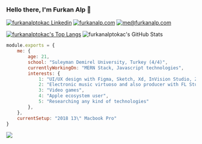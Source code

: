 ### Hello there, I'm Furkan Alp 👋

[![furkanalptokac Linkedin](https://img.shields.io/badge/-LinkedIn-blue?style=flat-square&logo=Linkedin&logoColor=white&link=)](https://www.linkedin.com/in/furkanalptokac/) 
[![furkanalp.com](https://img.shields.io/static/v1?label=furkanalp.com&message=%20&color=orange&logo=&style=flat-square&logoColor=white)](https://furkanalp.com/)
[![me@furkanalp.com](https://img.shields.io/static/v1?label=me@furkanalp.com&message=%20&color=red&logo=gmail&style=flat-square&logoColor=white)](mailto:me@furkanalp.com)

[![furkanalptokac's Top Langs](https://github-readme-stats.vercel.app/api/top-langs/?username=furkanalptokac&show_icons=true&theme=onedark)](https://github.com/furkanalptokac?tab=repositories)
![furkanalptokac's GitHub Stats](https://github-readme-stats.vercel.app/api?username=furkanalptokac&theme=onedark)

```javascript
module.exports = {
    me: {
        age: 21,
        school: "Suleyman Demirel University, Turkey (4/4)",
        currentlyWorkingOn: "MERN Stack, Javascript technologies",
        interests: {
            1: "UI/UX design with Figma, Sketch, Xd, InVision Studio, Zeplin",
            2: "Electronic music virtuoso and also producer with FL Studio, Ableton, Logic Pro X...",
            3: "Video games",
            4: "Apple ecosystem user",
            5: "Researching any kind of technologies"
        },
    },
    currentSetup: "2018 13\" Macbook Pro"
}
```

![](https://komarev.com/ghpvc/?username=furkanalptokac&color=orange)
